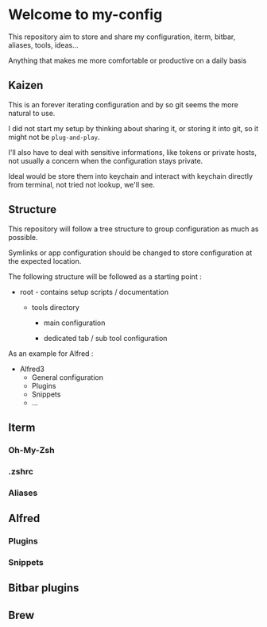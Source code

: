 # Welcome to my-config

This repository aim to store and share my configuration, iterm, bitbar, aliases, tools, ideas...

Anything that makes me more comfortable or productive on a daily basis

## Kaizen

This is an forever iterating configuration and by so git seems the more natural to use.

I did not start my setup by thinking about sharing it, or storing it into git, so it might not be `plug-and-play`.

I'll also have to deal with sensitive informations, like tokens or private hosts, not usually a concern when the configuration stays private.

Ideal would be store them into keychain and interact with keychain directly from terminal, not tried not lookup, we'll see.

## Structure

This repository will follow a tree structure to group configuration as much as possible.

Symlinks or app configuration should be changed to store configuration at the expected location.

The following structure will be followed as a starting point :

- root - contains setup scripts / documentation

  - tools directory

    - main configuration

    - dedicated tab / sub tool configuration

As an example for Alfred :

- Alfred3
  - General configuration
  - Plugins
  - Snippets
  - ...

## Iterm

### Oh-My-Zsh

### .zshrc

### Aliases

## Alfred

### Plugins

### Snippets

## Bitbar plugins

## Brew
